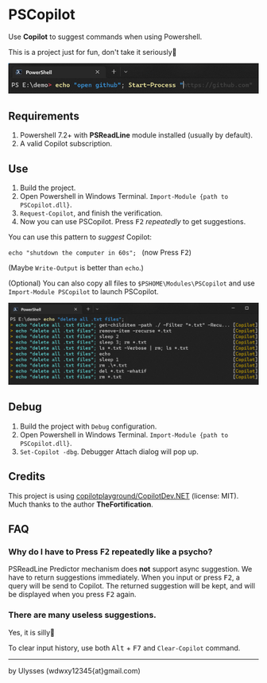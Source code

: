 # PSCopilot
Use **Copilot** to suggest commands when using Powershell.

This is a project just for fun, don't take it seriously🤣

![PSCopilot](https://github.com/UlyssesWu/PSCopilot/blob/main/img/PSCopilot_1.png)

## Requirements
1. Powershell 7.2+ with **PSReadLine** module installed (usually by default).
2. A valid Copilot subscription.

## Use
1. Build the project.
2. Open Powershell in Windows Terminal. 
  `Import-Module {path to PSCopilot.dll}`.
3. `Request-Copilot`, and finish the verification.
4. Now you can use PSCopilot. Press <kbd>F2</kbd> *repeatedly* to get suggestions.

You can use this pattern to *suggest* Copilot:

`echo "shutdown the computer in 60s"; ` (now Press <kbd>F2</kbd>)

(Maybe `Write-Output` is better than `echo`.)

(Optional) You can also copy all files to `$PSHOME\Modules\PSCopilot` and use `Import-Module PSCopilot` to launch PSCopilot.

![PSCopilot_demo](https://github.com/UlyssesWu/PSCopilot/blob/main/img/PSCopilot_2.png)

## Debug
1. Build the project with `Debug` configuration.
2. Open Powershell in Windows Terminal. 
  `Import-Module {path to PSCopilot.dll}`.
3. `Set-Copilot -dbg`. Debugger Attach dialog will pop up.

## Credits
This project is using [copilotplayground/CopilotDev.NET](https://github.com/copilotplayground/CopilotDev.NET) (license: MIT). Much thanks to the author **TheFortification**.

## FAQ

### Why do I have to Press <kbd>F2</kbd> repeatedly like a psycho?
PSReadLine Predictor mechanism does **not** support async suggestion. We have to return suggestions immediately. When you input or press <kbd>F2</kbd>, a query will be send to Copilot. The returned suggestion will be kept, and will be displayed when you press <kbd>F2</kbd> again.

### There are many useless suggestions.
Yes, it is silly🤡

To clear input history, use both <kbd>Alt</kbd> + <kbd>F7</kbd> and `Clear-Copilot` command.

---
by Ulysses (wdwxy12345{at}gmail.com)